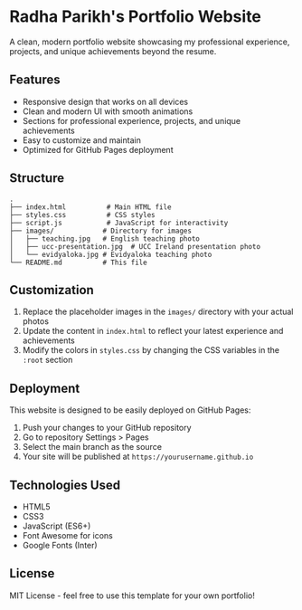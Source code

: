 # Radha Parikh's Portfolio Website

A clean, modern portfolio website showcasing my professional experience, projects, and unique achievements beyond the resume.

## Features

- Responsive design that works on all devices
- Clean and modern UI with smooth animations
- Sections for professional experience, projects, and unique achievements
- Easy to customize and maintain
- Optimized for GitHub Pages deployment

## Structure

```
.
├── index.html          # Main HTML file
├── styles.css          # CSS styles
├── script.js           # JavaScript for interactivity
├── images/            # Directory for images
│   ├── teaching.jpg   # English teaching photo
│   ├── ucc-presentation.jpg  # UCC Ireland presentation photo
│   └── evidyaloka.jpg # Evidyaloka teaching photo
└── README.md          # This file
```

## Customization

1. Replace the placeholder images in the `images/` directory with your actual photos
2. Update the content in `index.html` to reflect your latest experience and achievements
3. Modify the colors in `styles.css` by changing the CSS variables in the `:root` section

## Deployment

This website is designed to be easily deployed on GitHub Pages:

1. Push your changes to your GitHub repository
2. Go to repository Settings > Pages
3. Select the main branch as the source
4. Your site will be published at `https://yourusername.github.io`

## Technologies Used

- HTML5
- CSS3
- JavaScript (ES6+)
- Font Awesome for icons
- Google Fonts (Inter)

## License

MIT License - feel free to use this template for your own portfolio! 